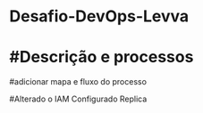 # Desafio-DevOps-Levva


#Descrição e processos
=======

#adicionar mapa e fluxo do processo

#Alterado o  IAM
Configurado Replica
